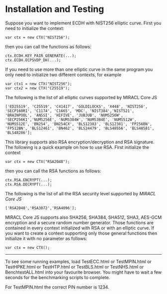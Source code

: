 
# Installation and Testing

Suppose you want to implement ECDH with NIST256 elliptic curve. First you need to initialize the context:

    var ctx = new CTX("NIST256");

then you can call the functions as follows:

    ctx.ECDH.KEY_PAIR_GENERATE(...);
    ctx.ECDH.ECPSVDP_DH(...);

If you need to use more than one elliptic curve in the same program you only need to initialize two different contexts, for example

    var ctx1 = new CTX("NIST256");
    var ctx2 = new CTX("C25519");

The following is the list of all elliptic curves supported by MIRACL Core JS

    ['ED25519', 'C25519', 'C41417', 'GOLDILOCKS', 'X448', 'NIST256', 'SECP160R1', 'C1174', 'C1665', 'MDC', 'NIST384','NIST521', 'BRAINPOOL', 'ANSSI', 'HIFIVE', 'JUBJUB', 'NUMS256W', 'SECP256K1','NUMS256E', 'NUMS384W', 'NUMS384E', 'NUMS512W', 'NUMS512E', 'BN254', 'BN254CX', 'BLS12383', 'BLS12381', 'FP256BN', 'FP512BN', 'BLS12461', 'BN462', 'BLS24479', 'BLS48556', 'BLS48581', 'BLS48286'];


This library supports also RSA encryption/decryption and RSA signature. The following is a quick example on how to use RSA. First initialize the context

    var ctx = new CTX("RSA2048");

then you can call the RSA functions as follows:

    ctx.RSA.ENCRYPT(...);
    ctx.RSA.DECRYPT(...);

The following is the list of all the RSA security level supported by *MIRACL Core JS*

    ['RSA2048','RSA3072','RSA4096'];


MIRACL Core JS supports also SHA256, SHA384, SHA512, SHA3, AES-GCM encryption and a secure random number generator. Those functions are contained in every context initialized with RSA or with an elliptic curve. 
If you want to create a context supporting only those general functions then initialize it with no parameter as follows:


    var ctx = new CTX();


--------------------------------------


To see some running examples, load TestECC.html or TestMPIN.html or TestHPKE.html or TestHTP.html or TestBLS.html or TestNHS.html or BenchtestALL.html into your favourite browser.
You might have to wait a few seconds for the benchmarking scripts to complete.

For TestMPIN.html the correct PIN number is 1234.

